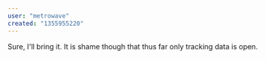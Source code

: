 ```yaml
---
user: "metrowave"
created: "1355955220"
---
```


Sure, I'll bring it. It is shame though that thus far only tracking data is open.
